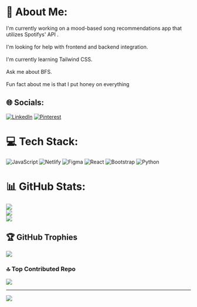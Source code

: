 # 💫 About Me:
I'm currently working on a mood-based song recommendations app that <br>utilizes Spotifys' API .<br><br>I'm looking for help with frontend and backend integration.<br><br>I'm currently learning Tailwind CSS.<br><br>Ask me about BFS.<br><br>Fun fact about me is that I put honey on everything


## 🌐 Socials:
[![LinkedIn](https://img.shields.io/badge/LinkedIn-%230077B5.svg?logo=linkedin&logoColor=white)](https://linkedin.com/in/https://www.linkedin.com/in/onalerona-zwane-09a61b282/) [![Pinterest](https://img.shields.io/badge/Pinterest-%23E60023.svg?logo=Pinterest&logoColor=white)](https://pinterest.com/https://pin.it/5IOQA43nK) 

# 💻 Tech Stack:
![JavaScript](https://img.shields.io/badge/javascript-%23323330.svg?style=for-the-badge&logo=javascript&logoColor=%23F7DF1E) ![Netlify](https://img.shields.io/badge/netlify-%23000000.svg?style=for-the-badge&logo=netlify&logoColor=#00C7B7) ![Figma](https://img.shields.io/badge/figma-%23F24E1E.svg?style=for-the-badge&logo=figma&logoColor=white) ![React](https://img.shields.io/badge/react-%2320232a.svg?style=for-the-badge&logo=react&logoColor=%2361DAFB) ![Bootstrap](https://img.shields.io/badge/bootstrap-%238511FA.svg?style=for-the-badge&logo=bootstrap&logoColor=white) ![Python](https://img.shields.io/badge/python-3670A0?style=for-the-badge&logo=python&logoColor=ffdd54)
# 📊 GitHub Stats:
![](https://github-readme-stats.vercel.app/api?username=Ona0nline&theme=radical&hide_border=false&include_all_commits=true&count_private=true)<br/>
![](https://github-readme-streak-stats.herokuapp.com/?user=Ona0nline&theme=radical&hide_border=false)<br/>
![](https://github-readme-stats.vercel.app/api/top-langs/?username=Ona0nline&theme=radical&hide_border=false&include_all_commits=true&count_private=true&layout=compact)

## 🏆 GitHub Trophies
![](https://github-profile-trophy.vercel.app/?username=Ona0nline&theme=radical&no-frame=false&no-bg=true&margin-w=4)

### 🔝 Top Contributed Repo
![](https://github-contributor-stats.vercel.app/api?username=Ona0nline&limit=5&theme=merko&combine_all_yearly_contributions=true)

---
[![](https://visitcount.itsvg.in/api?id=Ona0nline&icon=0&color=0)](https://visitcount.itsvg.in)

<!-- Proudly created with GPRM ( https://gprm.itsvg.in ) -->
